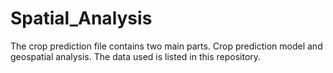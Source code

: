 # Spatial_Analysis
The crop prediction file contains two main parts.
Crop prediction model and geospatial analysis.
The data used is listed in this repository.
